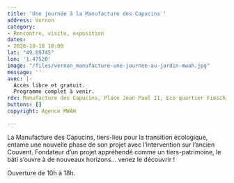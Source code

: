 ```yaml
---
title: 'Une journée à la Manufacture des Capucins '
address: Vernon
category:
- Rencontre, visite, exposition
dates:
- 2020-10-18 10:00
lat: "49.09745"
lon: '1.47520'
image: "/files/vernon_manufacture-une-journee-au-jardin-mwah.jpg"
message: ''
avec: |-
  Accès libre et gratuit.
  Programme complet à venir.
rdv: Manufacture des Capucins, Place Jean Paul II, Eco quartier Fieschi.
buttons: []
copyright: Agence MWAH

---
```

La Manufacture des Capucins, tiers-lieu pour la transition écologique, entame une nouvelle phase de son projet avec l’intervention sur l’ancien Couvent. Fondateur d’un projet appréhendé comme un tiers-patrimoine, le bâti s’ouvre à de nouveaux horizons… venez le découvrir !

Ouverture de 10h à 18h.